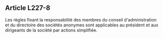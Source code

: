 Article L227-8
----
Les règles fixant la responsabilité des membres du conseil d'administration et
du directoire des sociétés anonymes sont applicables au président et aux
dirigeants de la société par actions simplifiée.
